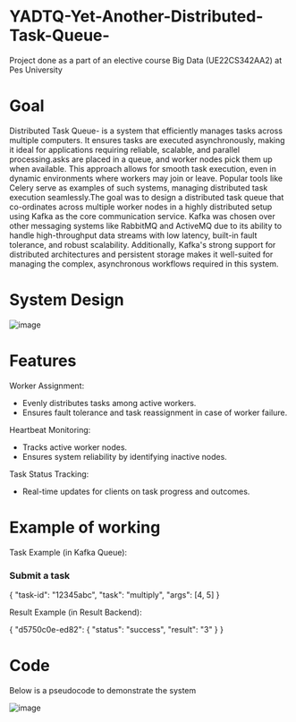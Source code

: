 # YADTQ-Yet-Another-Distributed-Task-Queue-
Project done as a part of an elective course Big Data (UE22CS342AA2) at Pes University
# Goal 
Distributed Task Queue-  is a system that efficiently manages tasks across multiple computers. It ensures tasks are executed asynchronously, making it ideal for applications requiring reliable, scalable, and parallel processing.asks are placed in a queue, and worker nodes pick them up when available. This approach allows for smooth task execution, even in dynamic environments where workers may join or leave. Popular tools like Celery serve as examples of such systems, managing distributed task execution seamlessly.The goal was to design a distributed task queue that co-ordinates across multiple worker nodes in a highly distributed setup using Kafka as the core communication service. Kafka was chosen over other messaging systems like RabbitMQ and ActiveMQ due to its ability to handle high-throughput data streams with low latency, built-in fault tolerance, and robust scalability. Additionally, Kafka's strong support for distributed architectures and persistent storage makes it well-suited for managing the complex, asynchronous workflows required in this system.

# System Design 


![image](https://github.com/user-attachments/assets/850f8303-93a5-4f5e-9741-ea52bc33c806)





# Features

Worker Assignment:

- Evenly distributes tasks among active workers.
- Ensures fault tolerance and task reassignment in case of worker failure.

Heartbeat Monitoring:

- Tracks active worker nodes.
- Ensures system reliability by identifying inactive nodes.

Task Status Tracking:

- Real-time updates for clients on task progress and outcomes.

# Example of working 
Task Example (in Kafka Queue):
### Submit a task
{
  "task-id": "12345abc",
  "task": "multiply",
  "args": [4, 5]
}

Result Example (in Result Backend):

{
  "d5750c0e-ed82": {
    "status": "success",
    "result": "3"
  }
}

# Code 
Below is a pseudocode to demonstrate the system 

![image](https://github.com/user-attachments/assets/8a52f8bc-4bce-499c-9ca5-4d510925fda0)



